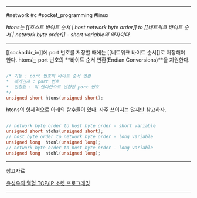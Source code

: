 
---

#network #c #socket_programming #linux

*htons는 [[호스트 바이트 순서 | host network byte order]] to [[네트워크 바이트 순서 | network byte order]] - short variable의 약자이다.*

---

[[sockaddr_in]]에 port 번호를 저장할 때에는 [[네트워크 바이트 순서]]로 저장해야 한다. htons는 port 번호의 **바이트 순서 변환(Endian Conversions)**을 지원한다.

```C

/* 기능 : port 번호의 바이트 순서 변환
*  매개인자 : port 번호
*  반환값 : 빅 엔디안으로 변환된 port 번호
*/
unsigned short htons(unsigned short);

```

htons의 형제격으로 아래의 함수들이 있다. 자주 쓰이지는 않지만 참고하자.

```C

// network byte order to host byte order - short variable
unsigned short ntohs(unsigned short);
// host byte order to network byte order - long variable
unsigned long  htonl(unsigned long);
// network byte order to host byte order - long variable
unsigned long  ntohl(unsigned long);

```

---

참고자료

[윤성우의 열혈 TCP/IP 소켓 프로그래밍](https://product.kyobobook.co.kr/detail/S000001589146)

---
